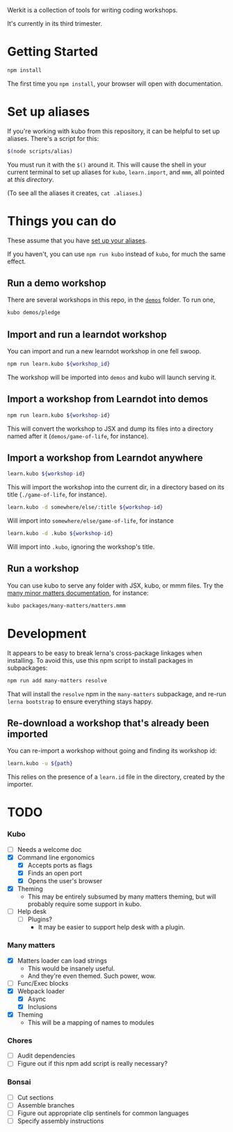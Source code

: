 Werkit is a collection of tools for writing coding workshops.

It's currently in its third trimester.

# Getting Started

```sh
npm install
```

The first time you `npm install`, your browser will open with documentation.

# Set up aliases

If you're working with kubo from this repository, it can be helpful to set up
aliases. There's a script for this:

```sh
$(node scripts/alias)
```

You must run it with the `$()` around it. This will cause the shell in your
current terminal to set up aliases for `kubo`, `learn.import`, and `mmm`,
all pointed at *this directory*. 

(To see all the aliases it creates, `cat .aliases`.)


# Things you can do

These assume that you have [set up your aliases](#set-up-aliases).

If you haven't, you can use `npm run kubo` instead of `kubo`, for much the same
effect.

## Run a demo workshop

There are several workshops in this repo, in the [`demos`](./demos) folder. To run one,

```sh
kubo demos/pledge
```

## Import and run a learndot workshop

You can import and run a new learndot workshop in one fell swoop.

```sh
npm run learn.kubo ${workshop_id}
```

The workshop will be imported into `demos` and kubo will launch serving it.

## Import a workshop from Learndot into demos

```sh
npm run learn.kubo ${workshop-id}
```

This will convert the workshop to JSX and dump its files into a directory named
after it (`demos/game-of-life`, for instance).

## Import a workshop from Learndot anywhere

```sh
learn.kubo ${workshop-id}
```

This will import the workshop into the current dir, in a directory based on its
title (`./game-of-life`, for instance).

```sh
learn.kubo -d somewhere/else/:title ${workshop-id}
```

Will import into `somewhere/else/game-of-life`, for instance

```sh
learn.kubo -d .kubo ${workshop-id}
```

Will import into `.kubo`, ignoring the workshop's title.


## Run a workshop

You can use kubo to serve any folder with JSX, kubo, or mmm
files. Try the [many minor matters documentation](./packages/many-matters),
for instance:

```sh
kubo packages/many-matters/matters.mmm
```


# Development

It appears to be easy to break lerna's cross-package linkages when installing.
To avoid this, use this npm script to install packages in subpackages:

```sh
npm run add many-matters resolve
```

That will install the `resolve` npm in the `many-matters` subpackage, and re-run
`lerna bootstrap` to ensure everything stays happy.


## Re-download a workshop that's already been imported

You can re-import a workshop without going and finding its workshop id:

```sh
learn.kubo -u ${path}
```

This relies on the presence of a `learn.id` file in the directory, created
by the importer.


# TODO

### Kubo
- [ ] Needs a welcome doc
- [X] Command line ergonomics
  - [X] Accepts ports as flags
  - [X] Finds an open port
  - [X] Opens the user's browser
- [X] Theming
  - This may be entirely subsumed by many matters theming, but will probably
    require some support in kubo.
- [ ] Help desk   
  - [ ] Plugins?
    - It may be easier to support help desk with a plugin.

### Many matters
- [X] Matters loader can load strings
  - This would be insanely useful.
  - And they're even themed. Such power, wow.
- [ ] Func/Exec blocks
- [X] Webpack loader
  - [X] Async
  - [X] Inclusions
- [X] Theming
  - This will be a mapping of names to modules

### Chores
- [ ] Audit dependencies
- [ ] Figure out if this npm add script is really necessary?

### Bonsai
- [ ] Cut sections
- [ ] Assemble branches  
- [ ] Figure out appropriate clip sentinels for common languages
- [ ] Specify assembly instructions